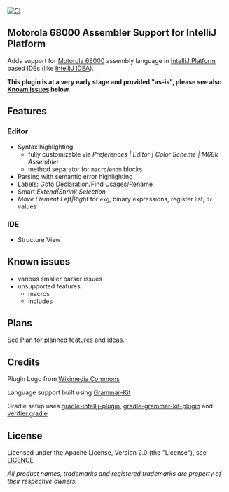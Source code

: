 [![CI](https://github.com/YannCebron/m68kplugin/workflows/CI/badge.svg)](https://github.com/YannCebron/m68kplugin/actions?query=workflow%3ACI)

## Motorola 68000 Assembler Support for IntelliJ Platform

Adds support for [Motorola 68000](https://en.wikipedia.org/wiki/Motorola_68000) assembly language in [IntelliJ Platform](http://www.jetbrains.org/intellij/sdk/docs/intro/intellij_platform.html#ides-based-on-the-intellij-platform) based IDEs (like [IntelliJ IDEA](https://www.jetbrains.com/idea/)).

**This plugin is at a very early stage and provided "as-is", please see also [Known issues](#known-issues) below.**

## Features

### Editor
* Syntax highlighting
  * fully customizable via *Preferences | Editor | Color Scheme | M68k Assembler*
  * method separator for `macro`/`endm` blocks
* Parsing with semantic error highlighting
* Labels: Goto Declaration/Find Usages/Rename
* Smart *Extend|Shrink Selection*
* *Move Element Left|Right* for `exg`, binary expressions, register list, `dc` values

### IDE
* Structure View


## Known issues
* various smaller parser issues
* unsupported features:
  - macros
  - includes

## Plans
See [Plan](plan.md) for planned features and ideas.

## Credits
Plugin Logo from [Wikimedia Commons](https://commons.wikimedia.org/wiki/File:Motorola_M_symbol_blue.svg)
 
Language support built using [Grammar-Kit](https://github.com/JetBrains/Grammar-Kit)

Gradle setup uses [gradle-intellij-plugin](https://github.com/JetBrains/gradle-intellij-plugin/), [gradle-grammar-kit-plugin](https://github.com/JetBrains/gradle-grammar-kit-plugin) and [verifier.gradle](https://github.com/FWDekker/intellij-randomness/blob/master/gradle/scripts/verifier.gradle)

## License
Licensed under the Apache License, Version 2.0 (the "License"), see [LICENCE](LICENCE)

*All product names, trademarks and registered trademarks are property of their respective owners.*